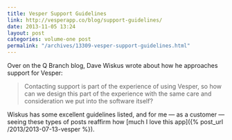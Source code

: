 ```yaml
---
title: Vesper Support Guidelines
link: http://vesperapp.co/blog/support-guidelines/
date: 2013-11-05 13:24
layout: post
categories: volume-one post
permalink: "/archives/13309-vesper-support-guidelines.html"
---
```



Over on the Q Branch blog, Dave Wiskus wrote about how he approaches support for Vesper:

> Contacting support is part of the experience of using Vesper, so how can we design this part of the experience with the same care and consideration we put into the software itself?

Wiskus has some excellent guidelines listed, and for me &mdash; as a customer &mdash; seeing these types of posts reaffirm how [much I love this app]({% post_url /2013/2013-07-13-vesper %}).
